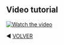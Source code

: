 ## Video tutorial

[![Watch the video](https://github.com/kikeloppez/Ansible/blob/main/Ansible/1551.png)](https://youtu.be/b6FQh6Gg4JA)

◀️ [VOLVER](https://github.com/kikelopser/Ansible)
